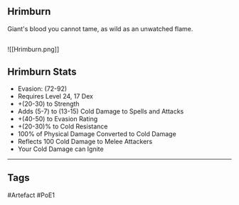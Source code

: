 ## Hrimburn
Giant's blood you cannot tame,
as wild as an unwatched flame.
##
![[Hrimburn.png]]
## Hrimburn Stats
- Evasion: (72-92)
- Requires Level 24, 17 Dex
- +(20-30) to Strength
- Adds (5-7) to (13-15) Cold Damage to Spells and Attacks
- +(40-50) to Evasion Rating
- +(20-30)% to Cold Resistance
- 100% of Physical Damage Converted to Cold Damage
- Reflects 100 Cold Damage to Melee Attackers
- Your Cold Damage can Ignite


---
## Tags
#Artefact
#PoE1